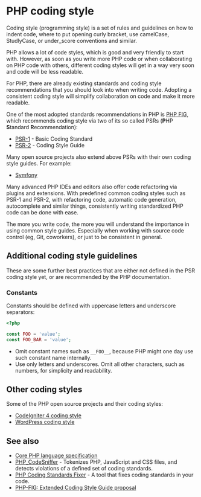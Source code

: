 # PHP coding style

Coding style (programming style) is a set of rules and guidelines on how to indent
code, where to put opening curly bracket, use camelCase, StudlyCase, or
under_score conventions and similar.

PHP allows a lot of code styles, which is good and very friendly to start with.
However, as soon as you write more PHP code or when collaborating on PHP code
with others, different coding styles will get in a way very soon and code will
be less readable.

For PHP, there are already existing standards and coding style recommendations
that you should look into when writing code. Adopting a consistent coding style
will simplify collaboration on code and make it more readable.

One of the most adopted standards recommendations in PHP is
[PHP FIG](http://php-fig.org), which recommends coding style via two of its so
called PSRs (**P**HP **S**tandard **R**ecommendation):

* [PSR-1](http://www.php-fig.org/psr/psr-1/) - Basic Coding Standard
* [PSR-2](http://www.php-fig.org/psr/psr-2/) - Coding Style Guide

Many open source projects also extend above PSRs with their own coding style
guides. For example:

* [Symfony](http://symfony.com/doc/current/contributing/code/standards.html)

Many advanced PHP IDEs and editors also offer code refactoring via plugins and
extensions. With predefined common coding styles such as PSR-1 and PSR-2, with
refactoring code, automatic code generation, autocomplete and similar things,
consistently writing standardized PHP code can be done with ease.

The more you write code, the more you will understand the importance in using
common style guides. Especially when working with source code control (eg, Git,
coworkers), or just to be consistent in general.

## Additional coding style guidelines

These are some further best practices that are either not defined in the PSR
coding style yet, or are recommended by the PHP documentation.

### Constants

Constants should be defined with uppercase letters and underscore separators:

```php
<?php

const FOO = 'value';
const FOO_BAR = 'value';
```

* Omit constant names such as `__FOO__`, because PHP might one day use such
  constant name internally.
* Use only letters and underscores. Omit all other characters, such as numbers,
  for simplicity and readability.

## Other coding styles

Some of the PHP open source projects and their coding styles:

* [CodeIgniter 4 coding style](https://bcit-ci.github.io/CodeIgniter4/contributing/styleguide.html)
* [WordPress coding style](https://codex.wordpress.org/WordPress_Coding_Standards)

## See also

* [Core PHP language specification](https://github.com/php/php-langspec)
* [PHP_CodeSniffer](https://github.com/squizlabs/PHP_CodeSniffer) - Tokenizes
  PHP, JavaScript and CSS files, and detects violations of a defined set of
  coding standards.
* [PHP Coding Standards Fixer](https://github.com/FriendsOfPHP/PHP-CS-Fixer) -
  A tool that fixes coding standards in your code.
* [PHP-FIG: Extended Coding Style Guide proposal](https://github.com/php-fig/fig-standards/blob/master/proposed/extended-coding-style-guide.md)
